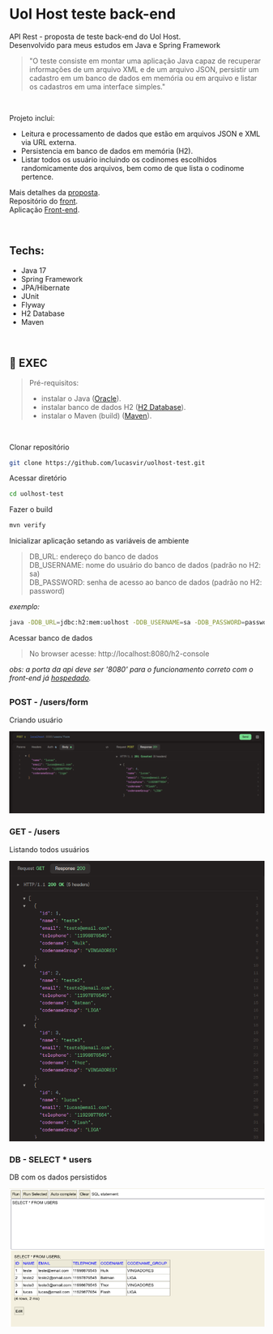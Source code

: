 # Uol Host teste back-end
API Rest - proposta de teste back-end do Uol Host. <br />
Desenvolvido para meus estudos em Java e Spring Framework

> "O teste consiste em montar uma aplicação Java capaz de recuperar informações de um arquivo XML e de um arquivo JSON, persistir um cadastro em um banco de dados em memória ou em arquivo e listar os cadastros em uma interface simples." <br />

<br />

Projeto inclui:
- Leitura e processamento de dados que estão em arquivos JSON e XML via URL externa.
- Persistencia em banco de dados em memória (H2). 
- Listar todos os usuário incluindo os codinomes escolhidos randomicamente dos arquivos, bem como de que lista o codinome pertence.

Mais detalhes da [proposta](https://github.com/uolhost/test-backEnd-Java). 
<br />
Repositório do [front](https://github.com/lucasvir/uolhost-spa).
<br />
Aplicação [Front-end](https://uolhost-spa-lucasvir.vercel.app).

<br />

## Techs:
  - Java 17
  - Spring Framework
  - JPA/Hibernate
  - JUnit
  - Flyway
  - H2 Database
  - Maven

<br />
    
## :construction: EXEC

> Pré-requisitos:
> - instalar o Java ([Oracle](https://www.oracle.com/java/technologies/downloads/)).
> - instalar banco de dados H2 ([H2 Database](http://www.h2database.com/html/download.html)).
> - instalar o Maven (build) ([Maven](https://maven.apache.org/install.html)).

<br />

Clonar repositório
```bash
git clone https://github.com/lucasvir/uolhost-test.git
```

Acessar diretório
```bash
cd uolhost-test
```

Fazer o build
```bash
mvn verify
```
Inicializar aplicação setando as variáveis de ambiente
> DB_URL: endereço do banco de dados <br />
> DB_USERNAME: nome do usuário do banco de dados (padrão no H2: sa) <br />
> DB_PASSWORD: senha de acesso ao banco de dados (padrão no H2: password) <br />

*exemplo:*
```bash
java -DDB_URL=jdbc:h2:mem:uolhost -DDB_USERNAME=sa -DDB_PASSWORD=password -jar target/apitest-0.0.1-SNAPSHOT.jar
```

Acessar banco de dados
> No browser acesse: http://localhost:8080/h2-console


*obs: a porta da api deve ser '8080' para o funcionamento correto com o front-end já [hospedado](https://uolhost-spa-lucasvir.vercel.app).*

## 

### POST - /users/form
Criando usuário

![Create User](github/imgs/uoltest_post.png)

### GET - /users
Listando todos usuários

![Index Users](github/imgs/uolhots_get.png)

### DB - SELECT * users
DB com os dados persistidos

![Persistence Layer](github/imgs/db_persist.png)

